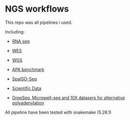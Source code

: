 # NGS workflows

This repo was all pipelines i used.

Including:

- [RNA seq](https://github.com/zhou-ran/workflows/tree/master/RNASeq)
 
- [WES](https://github.com/zhou-ran/workflows/tree/master/DNASeq/WES)

- [WGS](https://github.com/zhou-ran/workflows/tree/master/DNASeq/WGS)

- [APA benchmark](https://github.com/zhou-ran/workflows/tree/master/APA)

- [SpaISO-Seq](https://github.com/zhou-ran/workflows/tree/master/Spatial)

- [Scientific Data](https://github.com/zhou-ran/workflows/tree/master/ScientificData)

- [DropSeq, Microwell-seq and 10X datasers for alternative polyadenylation](https://github.com/zhou-ran/workflows/tree/master/DropSeq_processing)


All pipeline have been tested with snakemake (5.26.1)